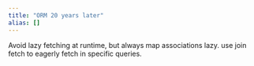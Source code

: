 ```yaml
---
title: "ORM 20 years later"
alias: []
---
```


Avoid lazy fetching at runtime, but always map associations lazy.
use join fetch to eagerly fetch in specific queries.

